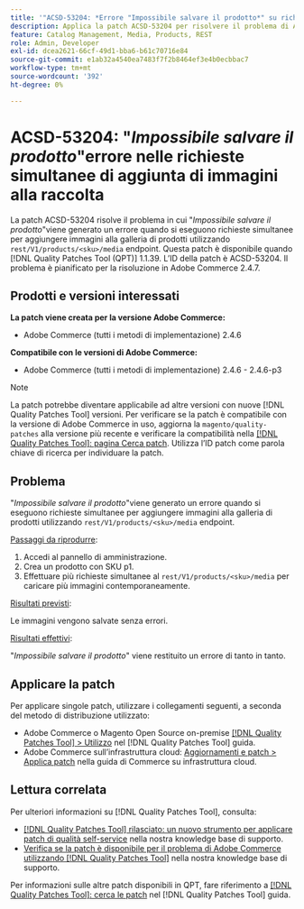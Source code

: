 ```yaml
---
title: '"ACSD-53204: *Errore "Impossibile salvare il prodotto*" su richieste simultanee di aggiunta di immagini alla raccolta"'
description: Applica la patch ACSD-53204 per risolvere il problema di Adobe Commerce, se viene generato l’errore *The product can not be save* (Impossibile salvare il prodotto) quando si eseguono richieste simultanee per aggiungere immagini alla galleria di prodotti utilizzando l’endpoint rest/V1/products/&lt;sku&gt;/media.
feature: Catalog Management, Media, Products, REST
role: Admin, Developer
exl-id: dcea2621-66cf-49d1-bba6-b61c70716e84
source-git-commit: e1ab32a4540ea7483f7f2b8464ef3e4b0ecbbac7
workflow-type: tm+mt
source-wordcount: '392'
ht-degree: 0%

---
```


# ACSD-53204: &quot;*Impossibile salvare il prodotto*&quot;errore nelle richieste simultanee di aggiunta di immagini alla raccolta

La patch ACSD-53204 risolve il problema in cui &quot;*Impossibile salvare il prodotto*&quot;viene generato un errore quando si eseguono richieste simultanee per aggiungere immagini alla galleria di prodotti utilizzando `rest/V1/products/<sku>/media` endpoint. Questa patch è disponibile quando [!DNL Quality Patches Tool (QPT)] 1.1.39. L’ID della patch è ACSD-53204. Il problema è pianificato per la risoluzione in Adobe Commerce 2.4.7.

## Prodotti e versioni interessati

**La patch viene creata per la versione Adobe Commerce:**

* Adobe Commerce (tutti i metodi di implementazione) 2.4.6

**Compatibile con le versioni di Adobe Commerce:**

* Adobe Commerce (tutti i metodi di implementazione) 2.4.6 - 2.4.6-p3

>[!NOTE]
>
>La patch potrebbe diventare applicabile ad altre versioni con nuove [!DNL Quality Patches Tool] versioni. Per verificare se la patch è compatibile con la versione di Adobe Commerce in uso, aggiorna la `magento/quality-patches` alla versione più recente e verificare la compatibilità nella [[!DNL Quality Patches Tool]: pagina Cerca patch](https://experienceleague.adobe.com/tools/commerce-quality-patches/index.html). Utilizza l’ID patch come parola chiave di ricerca per individuare la patch.

## Problema

&quot;*Impossibile salvare il prodotto*&quot;viene generato un errore quando si eseguono richieste simultanee per aggiungere immagini alla galleria di prodotti utilizzando `rest/V1/products/<sku>/media` endpoint.

<u>Passaggi da riprodurre</u>:

1. Accedi al pannello di amministrazione.
1. Crea un prodotto con SKU p1.
1. Effettuare più richieste simultanee al `rest/V1/products/<sku>/media` per caricare più immagini contemporaneamente.

<u>Risultati previsti</u>:

Le immagini vengono salvate senza errori.

<u>Risultati effettivi</u>:

&quot;*Impossibile salvare il prodotto*&quot; viene restituito un errore di tanto in tanto.

## Applicare la patch

Per applicare singole patch, utilizzare i collegamenti seguenti, a seconda del metodo di distribuzione utilizzato:

* Adobe Commerce o Magento Open Source on-premise [[!DNL Quality Patches Tool] > Utilizzo](https://experienceleague.adobe.com/docs/commerce-operations/tools/quality-patches-tool/usage.html) nel [!DNL Quality Patches Tool] guida.
* Adobe Commerce sull’infrastruttura cloud: [Aggiornamenti e patch > Applica patch](https://experienceleague.adobe.com/docs/commerce-cloud-service/user-guide/develop/upgrade/apply-patches.html) nella guida di Commerce su infrastruttura cloud.

## Lettura correlata

Per ulteriori informazioni su [!DNL Quality Patches Tool], consulta:

* [[!DNL Quality Patches Tool] rilasciato: un nuovo strumento per applicare patch di qualità self-service](/help/announcements/adobe-commerce-announcements/magento-quality-patches-released-new-tool-to-self-serve-quality-patches.md) nella nostra knowledge base di supporto.
* [Verifica se la patch è disponibile per il problema di Adobe Commerce utilizzando [!DNL Quality Patches Tool]](/help/support-tools/patches-available-in-qpt-tool/check-patch-for-magento-issue-with-magento-quality-patches.md) nella nostra knowledge base di supporto.

Per informazioni sulle altre patch disponibili in QPT, fare riferimento a [[!DNL Quality Patches Tool]: cerca le patch](https://experienceleague.adobe.com/tools/commerce-quality-patches/index.html) nel [!DNL Quality Patches Tool] guida.

